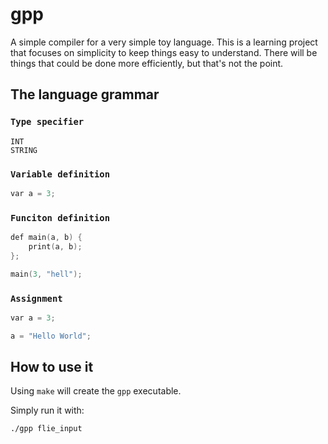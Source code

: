 # gpp 

A simple compiler for a very simple toy language. This is a learning project that focuses on simplicity to keep things easy to understand. There will be things that could be done more efficiently, but that's not the point.

## The language grammar

### `Type specifier`
```
INT
STRING
```

### `Variable definition`
```c
var a = 3;
```

### `Funciton definition`
```c
def main(a, b) {
	print(a, b);
};

main(3, "hell");
```

### `Assignment`
```c
var a = 3;

a = "Hello World";
```

## How to use it

Using ``make`` will create the ``gpp`` executable.

Simply run it with:

```
./gpp flie_input
```
